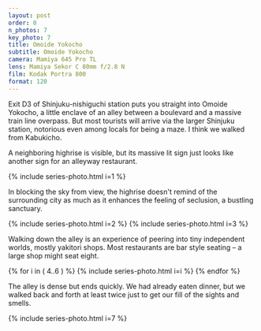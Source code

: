 ```yaml
---
layout: post
order: 0
n_photos: 7
key_photo: 7
title: Omoide Yokocho
subtitle: Omoide Yokocho
camera: Mamiya 645 Pro TL
lens: Mamiya Sekor C 80mm f/2.8 N
film: Kodak Portra 800
format: 120
---
```


Exit D3 of Shinjuku-nishiguchi station puts you straight into Omoide Yokocho, a little enclave of an alley between a boulevard and a massive train line overpass. But most tourists will arrive via the larger Shinjuku station, notorious even among locals for being a maze. I think we walked from Kabukicho.

A neighboring highrise is visible, but its massive lit sign just looks like another sign for an alleyway restaurant.

{% include series-photo.html i=1 %}

In blocking the sky from view, the highrise doesn't remind of the surrounding city as much as it enhances the feeling of seclusion, a bustling sanctuary.

{% include series-photo.html i=2 %}
{% include series-photo.html i=3 %}

Walking down the alley is an experience of peering into tiny independent worlds, mostly yakitori shops. Most restaurants are bar style seating – a large shop might seat eight.

{% for i in ( 4..6 ) %}
  {% include series-photo.html i=i %}
{% endfor %}

The alley is dense but ends quickly. We had already eaten dinner, but we walked back and forth at least twice just to get our fill of the sights and smells.

{% include series-photo.html i=7 %}
